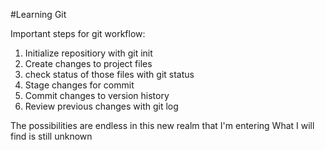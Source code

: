 #Learning Git

Important steps for git workflow:

1. Initialize repositiory with git init
2. Create changes to project files
3. check status of those files with git status
4. Stage changes for commit
5. Commit changes to version history
6. Review previous changes with git log

The possibilities are endless in this new realm that I'm entering
What I will find is still unknown
